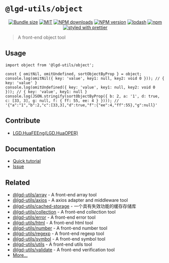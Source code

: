 <!--
 * @Author: shiconghua
 * @Alias: LGD.HuaFEEng
 * @Date: 2021-09-19 22:59:53
 * @LastEditTime: 2021-11-18 15:16:22
 * @LastEditors: shiconghua
 * @Description: file content
 * @FilePath: \lgd-utils\packages\object\README.md
-->
# `@lgd-utils/object`

<div align="center">

[![Bundle size](https://img.shields.io/bundlephobia/minzip/@lgd-utils/object.svg)](https://bundlephobia.com/result?p=@lgd-utils/object)
[![MIT](https://img.shields.io/badge/license-MIT-000000.svg)](https://opensource.org/licenses/MIT/)
[![NPM downloads](https://img.shields.io/npm/dm/@lgd-utils/object.svg?style=flat)](https://npmjs.org/package/@lgd-utils/object)
[![NPM version](https://img.shields.io/npm/v/@lgd-utils/object.svg?style=flat)](https://npmjs.org/package/@lgd-utils/object)
[![lodash](https://img.shields.io/badge/lodash-4-green.svg)](https://github.com/lodash/lodash)
[![npm](https://img.shields.io/npm/dt/@lgd-utils/object)](https://www.npmjs.com/package/@lgd-utils/object)
[![styled with prettier](https://img.shields.io/badge/styled_with-prettier-ff69b4.svg)](https://github.com/prettier/prettier)

</div>

> A front-end object tool

## Usage

```
import object from '@lgd-utils/object';

const { omitNil, omitUndefined, sortObjectByProp } = object;
console.log(omitNil({ key: 'value', key1: null, key2: void 0 })); // { key: 'value' }
console.log(omitUndefined({ key: 'value', key1: null, key2: void 0 })); // { key: 'value', key1: null }
console.log(JSON.stringify(sortObjectByProp({ b: 2, a: '1', d: true, c: [33, 3], g: null, f: { ff: 55, ee: 4 } }))); // '{"a":"1","b":2,"c":[33,3],"d":true,"f":{"ee":4,"ff":55},"g":null}'
```

## Contribute

- [LGD.HuaFEEng(LGD.HuaOPER)][blog]

## Documentation

- [Quick tutorial](https://github.com/LGDHuaOPER/lgd-utils/tree/main/packages/object#readme)
- [Issue](https://github.com/LGDHuaOPER/lgd-utils/issues)

## Related

- [@lgd-utils/array](https://github.com/LGDHuaOPER/lgd-utils/tree/main/packages/array) - A front-end array tool
- [@lgd-utils/axios](https://github.com/LGDHuaOPER/lgd-utils/tree/main/packages/axios) - A axios adapter and middleware tool
- [@lgd-utils/cached-storage](https://github.com/LGDHuaOPER/lgd-utils/tree/main/packages/cached-storage) - 一个具有失效功能的缓存存储库
- [@lgd-utils/collection](https://github.com/LGDHuaOPER/lgd-utils/tree/main/packages/collection) - A front-end collection tool
- [@lgd-utils/error](https://github.com/LGDHuaOPER/lgd-utils/tree/main/packages/error) - A front-end error tool
- [@lgd-utils/html](https://github.com/LGDHuaOPER/lgd-utils/tree/main/packages/html) - A front-end html tool
- [@lgd-utils/number](https://github.com/LGDHuaOPER/lgd-utils/tree/main/packages/number) - A front-end number tool
- [@lgd-utils/regexp](https://github.com/LGDHuaOPER/lgd-utils/tree/main/packages/regexp) - A front-end regexp tool
- [@lgd-utils/symbol](https://github.com/LGDHuaOPER/lgd-utils/tree/main/packages/symbol) - A front-end symbol tool
- [@lgd-utils/utils](https://github.com/LGDHuaOPER/lgd-utils/tree/main/packages/utils) - A front-end utils tool
- [@lgd-utils/validate](https://github.com/LGDHuaOPER/lgd-utils/tree/main/packages/validate) - A front-end verification tool
- [More…](https://github.com/LGDHuaOPER/lgd-utils)

[blog]: https://lgdhuaoper.github.io/ '敬昭的博客'
